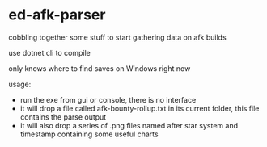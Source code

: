 # ed-afk-parser
cobbling together some stuff to start gathering data on afk builds

use dotnet cli to compile

only knows where to find saves on Windows right now

usage:
* run the exe from gui or console, there is no interface
* it will drop a file called afk-bounty-rollup.txt in its current folder, this file contains the parse output
* it will also drop a series of .png files named after star system and timestamp containing some useful charts
